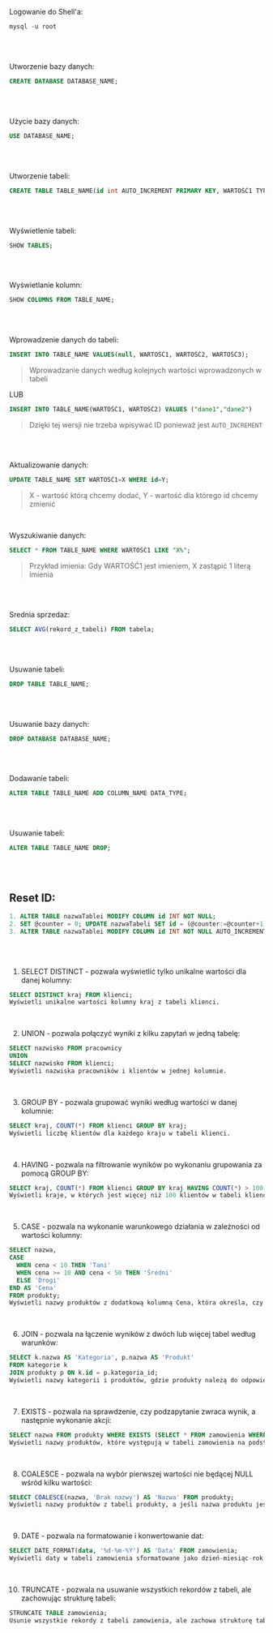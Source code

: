 Logowanie do Shell'a:
```sql
mysql -u root
```

<br><br>

Utworzenie bazy danych:
```sql
CREATE DATABASE DATABASE_NAME;
```

<br><br>

Użycie bazy danych:
```sql
USE DATABASE_NAME;
```

<br><br>

Utworzenie tabeli:
```sql
CREATE TABLE TABLE_NAME(id int AUTO_INCREMENT PRIMARY KEY, WARTOŚĆ1 TYPDANYCH(45));
```

<br><br>

Wyświetlenie tabeli:
```sql
SHOW TABLES;
```

<br><br>

Wyświetlanie kolumn:
```sql
SHOW COLUMNS FROM TABLE_NAME;
```

<br><br>

Wprowadzenie danych do tabeli:
```sql
INSERT INTO TABLE_NAME VALUES(null, WARTOŚĆ1, WARTOŚĆ2, WARTOŚĆ3);
```
> Wprowadzanie danych według kolejnych wartości wprowadzonych w tabeli

LUB

```sql
INSERT INTO TABLE_NAME(WARTOŚĆ1, WARTOŚĆ2) VALUES ("dane1","dane2")
```
> Dzięki tej wersji nie trzeba wpisywać ID ponieważ jest `AUTO_INCREMENT`

<br><br>

Aktualizowanie danych:
```sql
UPDATE TABLE_NAME SET WARTOŚĆ1=X WHERE id=Y;
```
> X - wartość którą chcemy dodać, Y - wartość dla którego id chcemy zmienić

<br>

Wyszukiwanie danych:
```sql
SELECT * FROM TABLE_NAME WHERE WARTOŚĆ1 LIKE "X%";
```
> Przykład imienia: Gdy WARTOŚĆ1 jest imieniem, X zastąpić 1 literą imienia

<br><br>

Srednia sprzedaz:
```sql
SELECT AVG(rekord_z_tabeli) FROM tabela;
```

<br><br>

Usuwanie tabeli:
```sql
DROP TABLE TABLE_NAME;
```

<br><br>

Usuwanie bazy danych:
```sql
DROP DATABASE DATABASE_NAME;
```

<br><br>

Dodawanie tabeli:
```sql
ALTER TABLE TABLE_NAME ADD COLUMN_NAME DATA_TYPE;
```

<br><br>

Usuwanie tabeli:
```sql
ALTER TABLE TABLE_NAME DROP;
```

<br><br>

Reset ID:
---
```sql
1. ALTER TABLE nazwaTablei MODIFY COLUMN id INT NOT NULL;
2. SET @counter = 0; UPDATE nazwaTabeli SET id = (@counter:=@counter+1);
3. ALTER TABLE nazwaTablei MODIFY COLUMN id INT NOT NULL AUTO_INCREMENT;
```

<br><br>

1. SELECT DISTINCT - pozwala wyświetlić tylko unikalne wartości dla danej kolumny:
```sql
SELECT DISTINCT kraj FROM klienci;
Wyświetli unikalne wartości kolumny kraj z tabeli klienci.
```

<br>

2. UNION - pozwala połączyć wyniki z kilku zapytań w jedną tabelę:
```sql
SELECT nazwisko FROM pracownicy
UNION
SELECT nazwisko FROM klienci;
Wyświetli nazwiska pracowników i klientów w jednej kolumnie.
```

<br>

3. GROUP BY - pozwala grupować wyniki według wartości w danej kolumnie:
```sql
SELECT kraj, COUNT(*) FROM klienci GROUP BY kraj;
Wyświetli liczbę klientów dla każdego kraju w tabeli klienci.
```

<br>

4. HAVING - pozwala na filtrowanie wyników po wykonaniu grupowania za pomocą GROUP BY:
```sql
SELECT kraj, COUNT(*) FROM klienci GROUP BY kraj HAVING COUNT(*) > 100;
Wyświetli kraje, w których jest więcej niż 100 klientów w tabeli klienci.
```

<br>

5. CASE - pozwala na wykonanie warunkowego działania w zależności od wartości kolumny:
```sql
SELECT nazwa,
CASE
  WHEN cena < 10 THEN 'Tani'
  WHEN cena >= 10 AND cena < 50 THEN 'Średni'
  ELSE 'Drogi'
END AS 'Cena'
FROM produkty;
Wyświetli nazwy produktów z dodatkową kolumną Cena, która określa, czy produkt jest tani, średni czy drogi na podstawie wartości kolumny cena w tabeli produkty.
```

<br>

6. JOIN - pozwala na łączenie wyników z dwóch lub więcej tabel według warunków:
```sql
SELECT k.nazwa AS 'Kategoria', p.nazwa AS 'Produkt'
FROM kategorie k
JOIN produkty p ON k.id = p.kategoria_id;
Wyświetli nazwy kategorii i produktów, gdzie produkty należą do odpowiedniej kategorii, korzystając z kolumny id w tabeli kategorie i kolumny kategoria_id w tabeli produkty.
```

<br>

7. EXISTS - pozwala na sprawdzenie, czy podzapytanie zwraca wynik, a następnie wykonanie akcji:
```sql
SELECT nazwa FROM produkty WHERE EXISTS (SELECT * FROM zamowienia WHERE produkty.id = zamowienia.produkt_id);
Wyświetli nazwy produktów, które występują w tabeli zamowienia na podstawie wartości kolumny produkt_id i są dostępne w tabeli produkty.
```

<br>

8. COALESCE - pozwala na wybór pierwszej wartości nie będącej NULL wśród kilku wartości:
```sql
SELECT COALESCE(nazwa, 'Brak nazwy') AS 'Nazwa' FROM produkty;
Wyświetli nazwy produktów z tabeli produkty, a jeśli nazwa produktu jest NULL, wyświetli tekst "Brak nazwy".
```

<br>

9. DATE - pozwala na formatowanie i konwertowanie dat:
```sql
SELECT DATE_FORMAT(data, '%d-%m-%Y') AS 'Data' FROM zamowienia;
Wyświetli daty w tabeli zamowienia sformatowane jako dzień-miesiąc-rok.
```
<br>

10. TRUNCATE - pozwala na usuwanie wszystkich rekordów z tabeli, ale zachowując strukturę tabeli:
```sql
STRUNCATE TABLE zamowienia;
Usunie wszystkie rekordy z tabeli zamowienia, ale zachowa strukturę tabeli. Uwaga: to polecenie nie może zostać wycofane.
```
